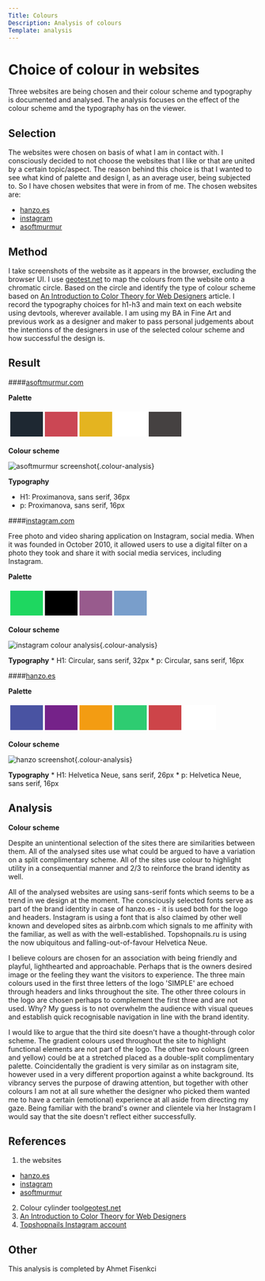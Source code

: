 ```yaml
---
Title: Colours
Description: Analysis of colours
Template: analysis
---
```




Choice of colour in websites
=======================

Three websites are being chosen and their colour scheme and typography is documented and analysed.
The analysis focuses on the effect of the colour scheme amd the typography has on the viewer.

Selection
-----------------------

The websites were chosen on basis of what I am in contact with.
I consciously decided to not choose the websites that 
I like or that are united by a certain topic/aspect.
The reason behind this choice is that I wanted to see what kind of palette and design I, as an average user, being subjected to. So I have chosen websites that were in from of me.
The chosen websites are:
* [hanzo.es](https://hanzo.es/)
* [instagram](https://www.instagram.com/)
* [asoftmurmur](https://asoftmurmur.com/)

Method
-----------------------

I take screenshots of the website as it appears in the browser, excluding the browser UI.
I use [geotest.net](https://www.geotests.net/couleurs/) to map the colours from the website onto a chromatic circle. Based on the circle and identify the type of colour scheme
based on [An Introduction to Color Theory for Web Designers](https://webdesign.tutsplus.com/articles/an-introduction-to-color-theory-for-web-designers--webdesign-1437) article.
I record the typography choices for h1-h3 and main text on each website using devtools,
wherever available.
I am using my BA in Fine Art and previous work as a designer and maker to pass personal 
judgements about the intentions of the designers in use of the selected colour
scheme and how successful the design is.

Result
-----------------------

####[asoftmurmur.com](https://asoftmurmur.com/)


**Palette**
<table class="palette" style="border-spacing: 4px; border-collapse: separate">
<tr>
<td style="height: 50px; width: 50px; background-color: #1E2832">
<td style="height: 50px; width: 50px; background-color: #CB4754">
<td style="height: 50px; width: 50px; background-color: #E4B420">
<td style="height: 50px; width: 50px; background-color: #FFFFFF">
<td style="height: 50px; width: 50px; background-color: #454141">
</tr>
</table>

**Colour scheme**

![asoftmurmur screenshot](%assets_url%/img/colour/simply/simple.png){.colour-analysis}


**Typography**
  * H1: Proximanova, sans serif, 36px
  * p: Proximanova, sans serif, 16px


  ####[instagram.com](https://www.instagram.com/)

  Free photo and video sharing application on Instagram, social media. When it was founded in October 2010, it allowed users to use a digital filter on a photo they took and share it with social media services, including Instagram.

  **Palette**
  <table class="palette" style="border-spacing: 4px; border-collapse: separate">
  <tr>
  <td style="height: 50px; width: 50px; background-color: #1ED760">
  <td style="height: 50px; width: 50px; background-color: #000">
  <td style="height: 50px; width: 50px; background-color: #985B8D">
  <td style="height: 50px; width: 50px; background-color: #799ECB">

  </tr>
  </table>

  **Colour scheme**

  ![instagram colour analysis](%assets_url%/img/colour/instagram/instagram.png){.colour-analysis}

  **Typography**
    * H1: Circular, sans serif, 32px
    * p: Circular, sans serif, 16px




  ####[hanzo.es](https://hanzo.es/)


  **Palette**
  <table class="palette" style="border-spacing: 4px; border-collapse: separate">
  <tr>
  <td style="height: 50px; width: 50px; background-color: #4953A2">
  <td style="height: 50px; width: 50px; background-color: #752289">
  <td style="height: 50px; width: 50px; background-color: #F39C12">
  <td style="height: 50px; width: 50px; background-color: #2ECC71">
  <td style="height: 50px; width: 50px; background-color: #CD4449">
  <td style="height: 50px; width: 50px; background-color: #FFFFFF">
  </tr>
  </table>

  **Colour scheme**

  ![hanzo screenshot](%assets_url%/img/colour/hanzo/hanzo-es.png){.colour-analysis}



  **Typography**
    * H1: Helvetica Neue, sans serif, 26px
    * p: Helvetica Neue, sans serif, 16px



Analysis
-----------------------

**Colour scheme**

Despite an unintentional selection of the sites there are similarities between them. All of the analysed sites use what could be argued to have a variation on a split complimentary scheme. 
All of the sites use colour to highlight utility in a consequential manner and 2/3 to reinforce
the brand identity as well.

All of the analysed websites are using sans-serif fonts which seems to be a trend in we design  at the moment.
The consciously selected fonts serve as part of the brand identity in case of hanzo.es - it is used both for the logo and headers. Instagram is using a font that is also claimed by other well known and developed sites as airbnb.com which signals to me affinity with the familiar, as well as with the well-established. Topshopnails.ru is using the now ubiquitous and falling-out-of-favour Helvetica Neue.

I believe colours are chosen for an association with being friendly and playful, lighthearted and approachable. 
Perhaps that is the owners desired image or the feeling they want the visitors to experience. The three main colours
used in the first three letters of the logo 'SIMPLE' are echoed through headers and links throughout the site. 
The other three colours in the logo are chosen perhaps to complement the
first three and are not used.
Why? My guess is to not overwhelm the audience with visual queues and establish 
quick recognisable navigation in line with the brand identity.

I would like to argue that the third site doesn't have a thought-through color scheme. 
The gradient colours used throughout the site to highlight functional elements are not part of the logo. The other two colours (green and yellow) could be at a stretched placed as a double-split complimentary palette. Coincidentally the gradient is very similar as on instagram site, 
however used in a very different proportion against a white background. 
Its vibrancy serves the purpose of drawing attention, but together with 
other colours I am not at all sure whether the designer who picked them
wanted me to have a certain (emotional) experience at all aside from
directing my gaze. Being familiar with the brand's owner and clientele 
via her Instagram I would say that the site doesn't reflect either successfully.


References
-----------------------

1. the websites
- [hanzo.es](https://hanzo.es/)
- [instagram](https://www.instagram.com/)
- [asoftmurmur](https://asoftmurmur.com/)
2. Colour cylinder tool[geotest.net](https://www.geotests.net/couleurs/)
3. [An Introduction to Color Theory for Web Designers](https://webdesign.tutsplus.com/articles/an-introduction-to-color-theory-for-web-designers--webdesign-1437)
5. [Topshopnails Instagram account](https://www.instagram.com/top.shop.nails/)


Other
-----------------------

This analysis is completed by Ahmet Fisenkci
